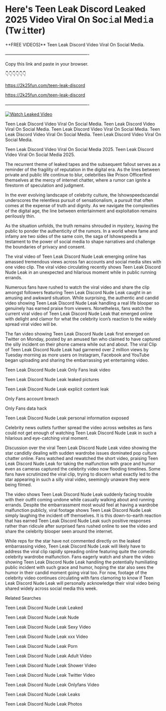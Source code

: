 # Here's Teen Leak Discord Leaked 2025 Video Viral On Soc𝚒al Med𝚒a (Tw𝚒tter)

++FREE VIDEOS]** Teen Leak Discord Video Viral On Social Media.

———————————————————-

Copy this link and paste in your browser.

👇👇👇👇👇👇

https://2k25fun.com/teen-leak-discord

https://2k25fun.com/teen-leak-discord

———————————————————-

[![Watch Leaked Video](https://miro.medium.com/v2/resize:fit:828/format:webp/1*cilzJN44JGOrTw9NJCrNHA.gif "Watch Leaked Video")](https://2k25fun.com/teen-leak-discord)

Teen Leak Discord Video Viral On Social Media. Teen Leak Discord Video Viral On Social Media. Teen Leak Discord Video Viral On Social Media. Teen Leak Discord Video Viral On Social Media. Teen Leak Discord Video Viral On Social Media.

Teen Leak Discord Video Viral On Social Media 2025. Teen Leak Discord Video Viral On Social Media 2025.

The recurrent theme of leaked tapes and the subsequent fallout serves as a reminder of the fragility of reputation in the digital era. As the lines between private and public life continue to blur, celebrities like Prison Officerfind themselves at the mercy of internet chatter, where a rumor can ignite a firestorm of speculation and judgment.

In the ever evolving landscape of celebrity culture, the Ishowspeedscandal underscores the relentless pursuit of sensationalism, a pursuit that often comes at the expense of truth and dignity. As we navigate the complexities of the digital age, the line between entertainment and exploitation remains perilously thin.

As the situation unfolds, the truth remains shrouded in mystery, leaving the public to ponder the authenticity of the rumors. In a world where fame and infamy are two sides of the same coin, the saga of Ishowspeedis a testament to the power of social media to shape narratives and challenge the boundaries of privacy and consent.

The viral video of Teen Leak Discord Nude Leak emerging online has amassed tremendous views across fan accounts and social media sites with one video clip. The viral video circulating recently shows Teen Leak Discord Nude Leak in an unexpected and hilarious moment while in public running errands.

Numerous fans have rushed to watch the viral video and share the clip amongst followers featuring Teen Leak Discord Nude Leak caught in an amusing and awkward situation. While surprising, the authentic and candid video showing Teen Leak Discord Nude Leak handling a real life blooper so genuinely has earned praise from viewers. Nonetheless, fans watch the current viral video of Teen Leak Discord Nude Leak that emerged online with delight and clamor for what the celebrity icon’s reaction to the widely spread viral video will be.

The fan video showing Teen Leak Discord Nude Leak first emerged on Twitter on Monday, posted by an amused fan who claimed to have captured the silly incident on their phone camera while out and about. The viral Clip of Teen Leak Discord Nude Leak had garnered over 2 million views by Tuesday morning as more users on Instagram, Facebook and YouTube began uploading and sharing the embarrassing yet entertaining video.

Teen Leak Discord Nude Leak Only Fans leak video

Teen Leak Discord Nude Leak leaked pictures

Teen Leak Discord Nude Leak explicit content leak

Only Fans account breach

Only Fans data hack

Teen Leak Discord Nude Leak personal information exposed

Celebrity news outlets further spread the video across websites as fans could not get enough of watching Teen Leak Discord Nude Leak in such a hilarious and eye-catching viral moment.

Discussion over the viral Teen Leak Discord Nude Leak video showing the star candidly dealing with sudden wardrobe issues dominated pop culture chatter online. Fans watched and rewatched the short video, praising Teen Leak Discord Nude Leak for taking the malfunction with grace and humor even as cameras captured the celebrity video now flooding timelines. Some fans have scrutinized the viral clip, trying to discern what exactly led to the star appearing in such a silly viral video, seemingly unaware they were being filmed.

The video shows Teen Leak Discord Nude Leak suddenly facing trouble with their outfit coming undone while casually walking about and running errands. Despite the embarrassment most would feel at having a wardrobe malfunction publicly, viral footage shows Teen Leak Discord Nude Leak simply laughing the incident off themselves. It is this down-to-earth reaction that has earned Teen Leak Discord Nude Leak such positive responses rather than ridicule after surprised fans rushed online to see the video and share the celebrity blooper seen around the internet.

While reps for the star have not commented directly on the leaked embarrassing video, Teen Leak Discord Nude Leak will likely have to address the viral clip rapidly spreading online featuring quite the comedic celebrity wardrobe malfunction. Fans eagerly watch and share the video showing Teen Leak Discord Nude Leak handling the potentially humiliating public incident with such grace and humor, hoping the star also sees the humor in their candid moment going viral too. For now, footage of the celebrity video continues circulating with fans clamoring to know if Teen Leak Discord Nude Leak will personally acknowledge their viral video being shared widely across social media this week.

Related Searches

Teen Leak Discord Nude Leak Leaked

Teen Leak Discord Nude Leak Nude

Teen Leak Discord Nude Leak Sexy Video

Teen Leak Discord Nude Leak xxx Video

Teen Leak Discord Nude Leak Porn

Teen Leak Discord Nude Leak Adult Video

Teen Leak Discord Nude Leak Shower Video

Teen Leak Discord Nude Leak Twitter Video

Teen Leak Discord Nude Leak Onlyfans Video

Teen Leak Discord Nude Leak Leaks

Teen Leak Discord Nude Leak Photos
